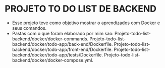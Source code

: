 # PROJETO TO DO LIST DE BACKEND
- Esse projeto teve como objetivo mostrar o aprendizados com Docker e seus comandos.
- Pastas com o que foram elaborado por mim sao:
  Projeto-todo-list-backend/docker/docker-commands.
  Projeto-todo-list-backend/docker/todo-app/back-end/Dockerfile.
  Projeto-todo-list-backend/docker/todo-app/front-end/Dockerfile.
  Projeto-todo-list-backend/docker/todo-app/tests/Dockerfile.
  Projeto-todo-list-backend/docker/docker-compose.yml.
  
<!-- Olá, Tryber!
Esse é apenas um arquivo inicial para o README do seu projeto.
É essencial que você preencha esse documento por conta própria, ok?
Não deixe de usar nossas dicas de escrita de README de projetos, e deixe sua criatividade brilhar!
:warning: IMPORTANTE: você precisa deixar nítido:
- quais arquivos/pastas foram desenvolvidos por você; 
- quais arquivos/pastas foram desenvolvidos por outra pessoa estudante;
- quais arquivos/pastas foram desenvolvidos pela Trybe.
-->
